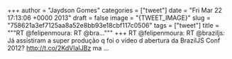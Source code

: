 
+++
author = "Jaydson Gomes"
categories = ["tweet"]
date = "Fri Mar 22 17:13:06 +0000 2013"
draft = false
image = "{TWEET_IMAGE}"
slug = "758621a3ef7125aa8a52e8bb93e18cbf117c0506"
tags = ["tweet"]
title = """RT @felipenmoura: RT @bra..."""
+++
RT @felipenmoura: RT @braziljs: Já assistiram a super produção q foi o vídeo d abertura da BrazilJS Conf 2012? http://t.co/2KdVlaIJBz ma ...
